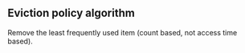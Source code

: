 
## Eviction policy algorithm

Remove the least frequently used item (count based, not access time based).
